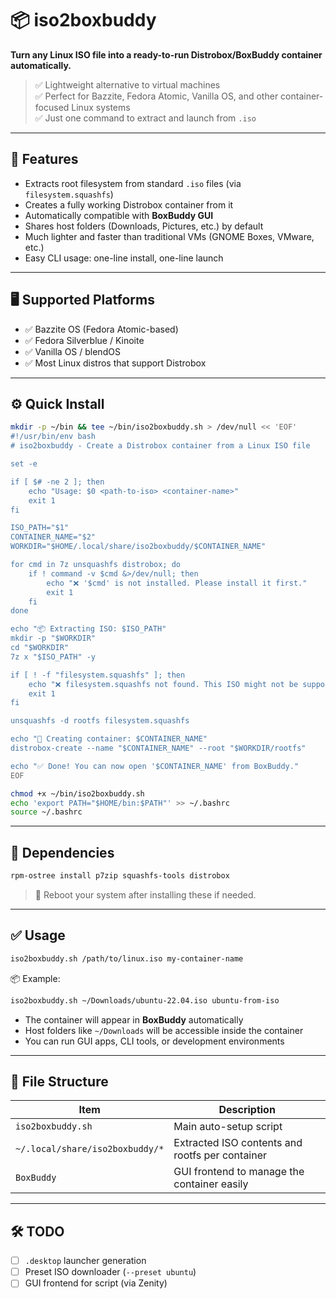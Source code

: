 # 📦 iso2boxbuddy

**Turn any Linux ISO file into a ready-to-run Distrobox/BoxBuddy container automatically.**

> ✅ Lightweight alternative to virtual machines  
> ✅ Perfect for Bazzite, Fedora Atomic, Vanilla OS, and other container-focused Linux systems  
> ✅ Just one command to extract and launch from `.iso`

---

## 🚀 Features

- Extracts root filesystem from standard `.iso` files (via `filesystem.squashfs`)
- Creates a fully working Distrobox container from it
- Automatically compatible with **BoxBuddy GUI**
- Shares host folders (Downloads, Pictures, etc.) by default
- Much lighter and faster than traditional VMs (GNOME Boxes, VMware, etc.)
- Easy CLI usage: one-line install, one-line launch

---

## 🖥️ Supported Platforms

- ✅ Bazzite OS (Fedora Atomic-based)
- ✅ Fedora Silverblue / Kinoite
- ✅ Vanilla OS / blendOS
- ✅ Most Linux distros that support Distrobox

---

## ⚙️ Quick Install

```bash
mkdir -p ~/bin && tee ~/bin/iso2boxbuddy.sh > /dev/null << 'EOF'
#!/usr/bin/env bash
# iso2boxbuddy - Create a Distrobox container from a Linux ISO file

set -e

if [ $# -ne 2 ]; then
    echo "Usage: $0 <path-to-iso> <container-name>"
    exit 1
fi

ISO_PATH="$1"
CONTAINER_NAME="$2"
WORKDIR="$HOME/.local/share/iso2boxbuddy/$CONTAINER_NAME"

for cmd in 7z unsquashfs distrobox; do
    if ! command -v $cmd &>/dev/null; then
        echo "❌ '$cmd' is not installed. Please install it first."
        exit 1
    fi
done

echo "📦 Extracting ISO: $ISO_PATH"
mkdir -p "$WORKDIR"
cd "$WORKDIR"
7z x "$ISO_PATH" -y

if [ ! -f "filesystem.squashfs" ]; then
    echo "❌ filesystem.squashfs not found. This ISO might not be supported."
    exit 1
fi

unsquashfs -d rootfs filesystem.squashfs

echo "🐳 Creating container: $CONTAINER_NAME"
distrobox-create --name "$CONTAINER_NAME" --root "$WORKDIR/rootfs"

echo "✅ Done! You can now open '$CONTAINER_NAME' from BoxBuddy."
EOF

chmod +x ~/bin/iso2boxbuddy.sh
echo 'export PATH="$HOME/bin:$PATH"' >> ~/.bashrc
source ~/.bashrc
```

---

## 🧩 Dependencies

```bash
rpm-ostree install p7zip squashfs-tools distrobox
```

> 🔁 Reboot your system after installing these if needed.

---

## ✅ Usage

```bash
iso2boxbuddy.sh /path/to/linux.iso my-container-name
```

📦 Example:

```bash
iso2boxbuddy.sh ~/Downloads/ubuntu-22.04.iso ubuntu-from-iso
```

- The container will appear in **BoxBuddy** automatically
- Host folders like `~/Downloads` will be accessible inside the container
- You can run GUI apps, CLI tools, or development environments

---

## 📁 File Structure

| Item                             | Description                                      |
|----------------------------------|--------------------------------------------------|
| `iso2boxbuddy.sh`                | Main auto-setup script                          |
| `~/.local/share/iso2boxbuddy/*` | Extracted ISO contents and rootfs per container |
| `BoxBuddy`                       | GUI frontend to manage the container easily     |

---

## 🛠 TODO

- [ ] `.desktop` launcher generation
- [ ] Preset ISO downloader (`--preset ubuntu`)
- [ ] GUI frontend for script (via Zenity)
